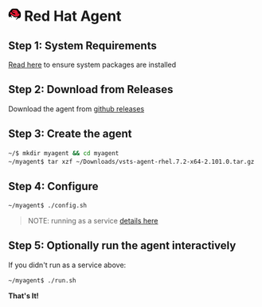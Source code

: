 # ![redhat](../res/redhat_med.png) Red Hat Agent

## Step 1: System Requirements

[Read here](../preview/latebreaking.md) to ensure system packages are installed

## Step 2: Download from Releases

Download the agent from [github releases](https://github.com/Microsoft/vsts-agent/releases/tag/v2.101.0)

## Step 3: Create the agent

```bash
~/$ mkdir myagent && cd myagent
~/myagent$ tar xzf ~/Downloads/vsts-agent-rhel.7.2-x64-2.101.0.tar.gz
```
## Step 4: Configure

```bash
~/myagent$ ./config.sh

```

> NOTE: running as a service [details here](nixsvc.md)

## Step 5: Optionally run the agent interactively

If you didn't run as a service above:

```bash
~/myagent$ ./run.sh
```

**That's It!**  
